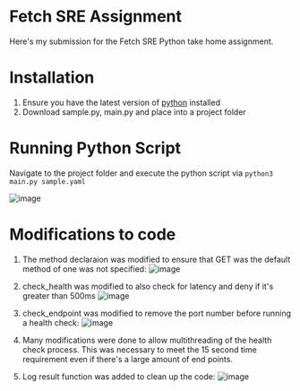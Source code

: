 # Fetch SRE Assignment
Here's my submission for the Fetch SRE Python take home assignment. 

# Installation
1. Ensure you have the latest version of [python](https://www.python.org/downloads/) installed
2. Download sample.py, main.py and place into a project folder

# Running Python Script
Navigate to the project folder and execute the python script via `python3 main.py sample.yaml`

![image](https://github.com/user-attachments/assets/d5548dfd-509d-47ad-bb12-1425f3207d93)

# Modifications to code
1. The method declaraion was modified to ensure that GET was the default method of one was not specified:
![image](https://github.com/user-attachments/assets/b934c0ff-acc2-46b1-a7fe-e931c38643a9)

2. check_health was modified to also check for latency and deny if it's greater than 500ms
![image](https://github.com/user-attachments/assets/0d01a833-c11a-4936-b529-e0a0d63917e0)

3. check_endpoint was modified to remove the port number before running a health check:
![image](https://github.com/user-attachments/assets/137d04c9-ef28-49fd-8ad7-58c60dfd0100)

4. Many modifications were done to allow multithreading of the health check process. This was necessary to meet the 15 second time requirement even if there's a large amount of end points.

5. Log result function was added to clean up the code:
   ![image](https://github.com/user-attachments/assets/10a896f0-9b64-4169-9e23-aab77585af31)
